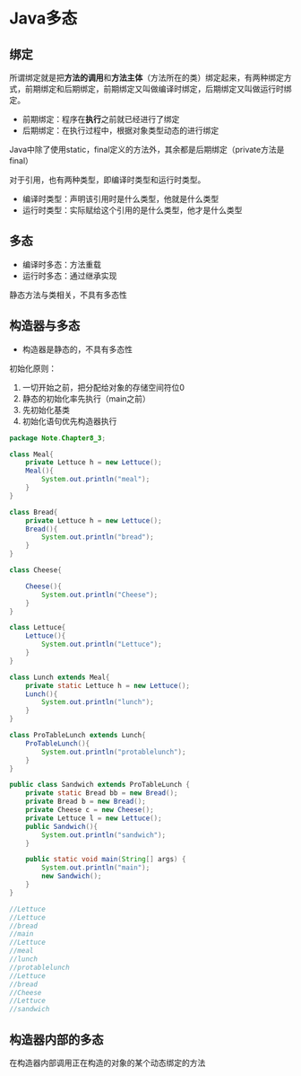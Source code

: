# Java多态

## 绑定

所谓绑定就是把**方法的调用**和**方法主体**（方法所在的类）绑定起来，有两种绑定方式，前期绑定和后期绑定，前期绑定又叫做编译时绑定，后期绑定又叫做运行时绑定。

* 前期绑定：程序在**执行**之前就已经进行了绑定
* 后期绑定：在执行过程中，根据对象类型动态的进行绑定

Java中除了使用static，final定义的方法外，其余都是后期绑定（private方法是final）

对于引用，也有两种类型，即编译时类型和运行时类型。

* 编译时类型：声明该引用时是什么类型，他就是什么类型
* 运行时类型：实际赋给这个引用的是什么类型，他才是什么类型

## 多态

* 编译时多态：方法重载
* 运行时多态：通过继承实现

静态方法与类相关，不具有多态性

## 构造器与多态

* 构造器是静态的，不具有多态性

初始化原则：

1. 一切开始之前，把分配给对象的存储空间符位0
2. 静态的初始化率先执行（main之前）
3. 先初始化基类
4. 初始化语句优先构造器执行

```java
package Note.Chapter8_3;

class Meal{
    private Lettuce h = new Lettuce();
    Meal(){
        System.out.println("meal");
    }
}

class Bread{
    private Lettuce h = new Lettuce();
    Bread(){
        System.out.println("bread");
    }
}

class Cheese{

    Cheese(){
        System.out.println("Cheese");
    }
}

class Lettuce{
    Lettuce(){
        System.out.println("Lettuce");
    }
}

class Lunch extends Meal{
    private static Lettuce h = new Lettuce();
    Lunch(){
        System.out.println("lunch");
    }
}

class ProTableLunch extends Lunch{
    ProTableLunch(){
        System.out.println("protablelunch");
    }
}

public class Sandwich extends ProTableLunch {
    private static Bread bb = new Bread();
    private Bread b = new Bread();
    private Cheese c = new Cheese();
    private Lettuce l = new Lettuce();
    public Sandwich(){
        System.out.println("sandwich");
    }

    public static void main(String[] args) {
        System.out.println("main");
        new Sandwich();
    }
}

//Lettuce
//Lettuce
//bread
//main
//Lettuce
//meal
//lunch
//protablelunch
//Lettuce
//bread
//Cheese
//Lettuce
//sandwich
```

## 构造器内部的多态

在构造器内部调用正在构造的对象的某个动态绑定的方法


